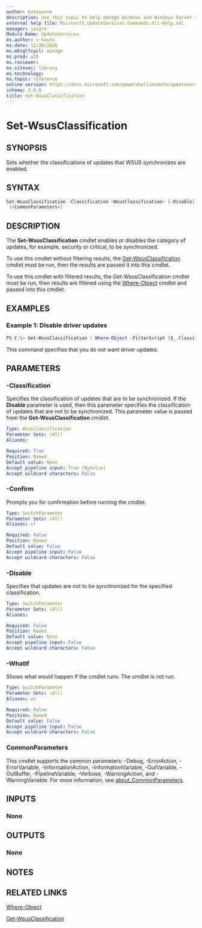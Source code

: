 ```yaml
---
author: Kateyanne
description: Use this topic to help manage Windows and Windows Server technologies with Windows PowerShell.
external help file: Microsoft.UpdateServices.Commands.dll-Help.xml
manager: jasgro
Module Name: UpdateServices
ms.author: v-kaunu
ms.date: 12/20/2016
ms.mktglfcycl: manage
ms.prod: w10
ms.reviewer: 
ms.sitesec: library
ms.technology: 
ms.topic: reference
online version: https://docs.microsoft.com/powershell/module/updateservices/set-wsusclassification?view=windowsserver2022-ps&wt.mc_id=ps-gethelp
schema: 2.0.0
title: Set-WsusClassification
---
```


# Set-WsusClassification

## SYNOPSIS

Sets whether the classifications of updates that WSUS synchronizes are enabled.

## SYNTAX

```powershell
Set-WsusClassification -Classification <WsusClassification> [-Disable] [-WhatIf] [-Confirm]
 [<CommonParameters>]
```

## DESCRIPTION

The **Set-WsusClassification** cmdlet enables or disables the category of updates, for example, security or critical, to be synchronized.

To use this cmdlet without filtering results, the [Get-WsusClassification](./Get-WsusClassification.md) cmdlet must be run, then the results are passed it into this cmdlet.

To use this cmdlet with filtered results, the Get-WsusClassification cmdlet must be run, then results are filtered using the [Where-Object](https://go.microsoft.com/fwlink/?LinkID=113423) cmdlet and passed into this cmdlet.

## EXAMPLES

### Example 1: Disable driver updates

```powershell
PS C:\> Get-WsusClassification | Where-Object -FilterScript {$_.Classification.Title -Eq "Drivers"} | Set-WsusClassification -Disable
```

This command specifies that you do not want driver updates.

## PARAMETERS

### -Classification

Specifies the classification of updates that are to be synchronized. If the **Disable** parameter is used, then this parameter specifies the classification of updates that are not to be synchronized. This parameter value is passed from the **Get-WsusClassification** cmdlet.

```yaml
Type: WsusClassification
Parameter Sets: (All)
Aliases:

Required: True
Position: Named
Default value: None
Accept pipeline input: True (ByValue)
Accept wildcard characters: False
```

### -Confirm

Prompts you for confirmation before running the cmdlet.

```yaml
Type: SwitchParameter
Parameter Sets: (All)
Aliases: cf

Required: False
Position: Named
Default value: False
Accept pipeline input: False
Accept wildcard characters: False
```

### -Disable

Specifies that updates are not to be synchronized for the specified classification.

```yaml
Type: SwitchParameter
Parameter Sets: (All)
Aliases:

Required: False
Position: Named
Default value: None
Accept pipeline input: False
Accept wildcard characters: False
```

### -WhatIf

Shows what would happen if the cmdlet runs. The cmdlet is not run.

```yaml
Type: SwitchParameter
Parameter Sets: (All)
Aliases: wi

Required: False
Position: Named
Default value: False
Accept pipeline input: False
Accept wildcard characters: False
```

### CommonParameters

This cmdlet supports the common parameters: -Debug, -ErrorAction, -ErrorVariable, -InformationAction, -InformationVariable, -OutVariable, -OutBuffer, -PipelineVariable, -Verbose, -WarningAction, and -WarningVariable. For more information, see [about_CommonParameters](https://go.microsoft.com/fwlink/?LinkID=113216).

## INPUTS

### None

## OUTPUTS

### None

## NOTES

## RELATED LINKS

[Where-Object](https://go.microsoft.com/fwlink/p/?LinkID=289623)

[Get-WsusClassification](./Get-WsusClassification.md)
